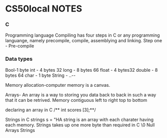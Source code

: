 # CS50local NOTES

### C 
Programming language 
  Compiling has four steps in C or any programming languange, namely precompile, compile, assemblying and linking.
  Step one 
    - Pre-compile 


### Data types
Bool-1 byte
int - 4 bytes 32
long - 8 bytes 66
float - 4 bytes32
double - 8 bytes 64
char - 1 byte
String - ..--

Memory allocation-computer memory is a canvas. 

Arrays- An array is a way to storing you data back to back in such a way that it can be retrived. Memory contiguous left to right top to bottom 

declaring an array in C 
    /** int scores [3];**/

Strings in C
strings s = "HA string is an array with each charater having each memory.
Strings takes up one more byte than required in C \0 Null
Arrays 
Strings 

